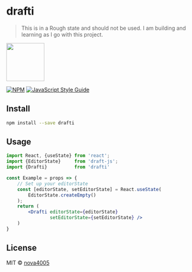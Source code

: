 # drafti

> This is in a Rough state and should not be used. I am building and learning as I go with this project.

<img src="https://garrettseymour.com/images/drafty.png" width="100px" height="100px" />

[![NPM](https://img.shields.io/npm/v/drafti.svg)](https://www.npmjs.com/package/drafti) [![JavaScript Style Guide](https://img.shields.io/badge/code_style-standard-brightgreen.svg)](https://standardjs.com)

## Install

```bash
npm install --save drafti
```

## Usage

```jsx
import React, {useState} from 'react';
import {EditorState}     from 'draft-js';
import {Drafti}          from 'drafti'

const Example = props => {
    // Set up your editorState
    const [editorState, setEditorState] = React.useState(
        EditorState.createEmpty()
    );
    return (
        <Drafti editorState={editorState}
                setEditorState={setEditorState} />
    )
}
```

## License

MIT © [nova4005](https://github.com/nova4005)
